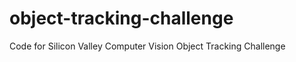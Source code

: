 object-tracking-challenge
=========================

Code for Silicon Valley Computer Vision Object Tracking Challenge
